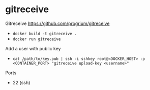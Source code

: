 # gitreceive

Gitreceive https://github.com/progrium/gitreceive

* `docker build -t gitreceive .`
* `docker run gitreceive`

Add a user with public key
* `cat /path/to/key.pub | ssh -i sshkey root@<DOCKER_HOST> -p <CONTAINER_PORT> "gitreceive upload-key <username>"`

Ports

* 22 (ssh)
